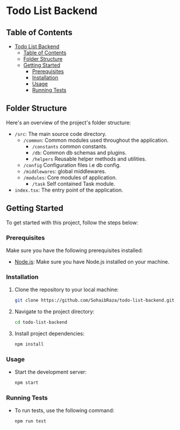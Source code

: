 # Todo List Backend

## Table of Contents

- [Todo List Backend](#todo-list-backend)
  - [Table of Contents](#table-of-contents)
  - [Folder Structure](#folder-structure)
  - [Getting Started](#getting-started)
    - [Prerequisites](#prerequisites)
    - [Installation](#installation)
    - [Usage](#usage)
    - [Running Tests](#running-tests)


## Folder Structure

Here's an overview of the project's folder structure:

- `/src`: The main source code directory.
  - `/common`: Common modules used throughout the application.
    - `/constants` common constants.
    - `/db`: Common db schemas and plugins.
    - `/helpers` Reusable helper methods and utilities.
  - `/config` Configuration files i.e db config.
  - `/middlewares`: global middlewares.
  - `/modules`: Core modules of application.
    - `/task` Self contained Task module.
- `index.tsx`: The entry point of the application.

## Getting Started

To get started with this project, follow the steps below:

### Prerequisites

Make sure you have the following prerequisites installed:

- [Node.js](https://nodejs.org/): Make sure you have Node.js installed on your machine.

### Installation

1. Clone the repository to your local machine:

   ```bash
   git clone https://github.com/SohaibRaza/todo-list-backend.git
   ```

2. Navigate to the project directory:

    ```bash
    cd todo-list-backend
    ```

3. Install project dependencies:

    ```bash
    npm install
    ```

### Usage

- Start the development server:

    ```bash
    npm start
    ```

### Running Tests

- To run tests, use the following command:

    ```bash
    npm run test
    ```
